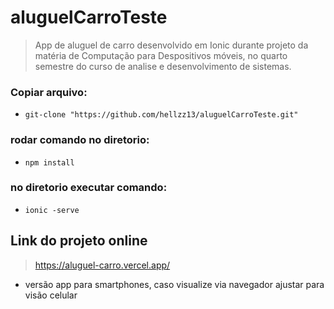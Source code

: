 # aluguelCarroTeste

> App de aluguel de carro desenvolvido em Ionic durante projeto da matéria de Computação para Despositivos móveis,
> no quarto semestre do curso de analise e desenvolvimento de sistemas.

### Copiar arquivo:
  - `git-clone "https://github.com/hellzz13/aluguelCarroTeste.git"`
### rodar comando no diretorio:
  - `npm install`
### no diretorio executar comando:
  - `ionic -serve`
   
## Link do projeto online
> https://aluguel-carro.vercel.app/
- versão app para smartphones, caso visualize via navegador ajustar para visão celular  
   
   
